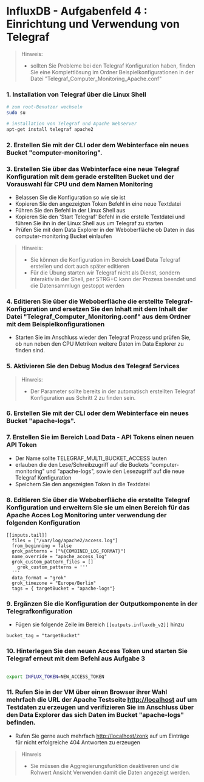# InfluxDB - Aufgabenfeld 4 : Einrichtung und Verwendung von Telegraf

> Hinweis:
> - sollten Sie Probleme bei den Telegraf Konfiguration haben, finden Sie eine Komplettlösung im Ordner Beispielkonfigurationen in der Datei "Telegraf_Computer_Monitoring_Apache.conf"

### 1. Installation von Telegraf über die Linux Shell
    
```bash
# zum root-Benutzer wechseln
sudo su

# installation von Telegraf und Apache Webserver
apt-get install telegraf apache2
```

### 2. Erstellen Sie mit der CLI oder dem Webinterface ein neues Bucket "computer-monitoring".

### 3. Erstellen Sie über das Webinterface eine neue Telegraf Konfiguration mit dem gerade erstellten Bucket und der Vorauswahl für **CPU** und dem Namen Monitoring
 - Belassen Sie die Konfiguration so wie sie ist
 - Kopieren Sie den angezeigten Token Befehl in eine neue Textdatei
 - Führen Sie den Befehl in der Linux Shell aus
 - Kopieren Sie den 'Start Telegraf' Befehl in die erstelle Textdatei und führen Sie ihn in der Linux Shell aus um Telegraf zu starten
 - Prüfen Sie mit dem Data Explorer in der Weboberfläche ob Daten in das computer-monitoring Bucket einlaufen

> Hinweis:
>
> - Sie können die Konfiguration im Bereich **Load Data** Telegraf erstellen und dort auch später editieren
> - Für die Übung starten wir Telegraf nicht als Dienst, sondern interaktiv in der Shell, per STRG+C kann der Prozess beendet und die Datensammlugn gestoppt werden

### 4. Editieren Sie über die Weboberfläche die erstellte Telegraf-Konfiguration und ersetzen Sie den Inhalt mit dem Inhalt der Datei "Telegraf_Computer_Monitoring.conf" aus dem Ordner mit dem Beispielkonfigurationen

- Starten Sie im Anschluss wieder den Telegraf Prozess und prüfen Sie, ob nun neben den CPU Metriken weitere Daten im Data Explorer zu finden sind.

### 5. Aktivieren Sie den Debug Modus des Telegraf Services

>Hinweis:
> - Der Parameter sollte bereits in der automatisch erstellten Telegraf Konfiguration aus Schritt 2 zu finden sein.

### 6. Erstellen Sie mit der CLI oder dem Webinterface ein neues Bucket "apache-logs".

### 7. Erstellen Sie im Bereich Load Data - API Tokens einen neuen API Token 

- Der Name sollte TELEGRAF_MULTI_BUCKET_ACCESS lauten
- erlauben die den Lese/Schreibzugriff auf die Buckets "computer-monitoring" und "apache-logs", sowie den Lesezugriff auf die neue Telegraf Konfiguration
- Speichern Sie den angezeigten Token in die Textdatei


### 8. Editieren Sie über die Weboberfläche die erstellte Telegraf Konfiguration und erweitern Sie sie um einen Bereich für das Apache Acces Log Monitoring unter verwendung der folgenden Konfiguration
```
[[inputs.tail]]
  files = ["/var/log/apache2/access.log"]
  from_beginning = false
  grok_patterns = ["%{COMBINED_LOG_FORMAT}"]
  name_override = "apache_access_log"
  grok_custom_pattern_files = []
    grok_custom_patterns = '''
  '''
  data_format = "grok"
  grok_timezone = "Europe/Berlin"
  tags = { targetBucket = "apache-logs"}

```

### 9. Ergänzen Sie die Konfiguration der Outputkomponente  in der Telegrafkonfiguration

- Fügen sie folgende Zeile im Bereich ``[[outputs.influxdb_v2]]`` hinzu

```
bucket_tag = "targetBucket"
```

### 10. Hinterlegen Sie den neuen Access Token und starten Sie Telegraf erneut mit dem Befehl aus Aufgabe 3
```bash

export INFLUX_TOKEN=NEW_ACCESS_TOKEN
```

### 11. Rufen Sie in der VM über einen Browser ihrer Wahl mehrfach die URL der Apache Testseite [http://localhost](http://localhost) auf um Testdaten zu erzeugen und verifizieren Sie im Anschluss über den Data Explorer das sich Daten im Bucket "apache-logs" befinden.
- Rufen Sie gerne auch mehrfach [http://localhost/zonk](http://localhost/zonk) auf um Einträge für nicht erfolgreiche 404 Antworten zu erzeugen
> Hinweis
> - Sie müssen die Aggregierungsfunktion deaktiveren und die Rohwert Ansicht Verwenden damit die Daten angezeigt werden.